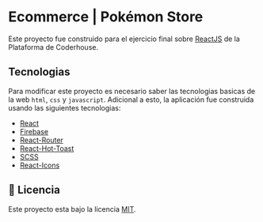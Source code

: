 # Ecommerce | Pokémon Store
Este proyecto fue construido para el ejercicio final sobre [ReactJS](https://www.coderhouse.com/online/reactjs) de la Plataforma de Coderhouse.

## Tecnologias
Para modificar este proyecto es necesario saber las tecnologias basicas de la web `html`, `css` y `javascript`. Adicional a esto, la aplicación fue construida usando las siguientes tecnologias:

* [React](https://reactjs.org/) 
* [Firebase](https://firebase.google.com/)
* [React-Router](https://reactrouter.com/docs/en/v6) 
* [React-Hot-Toast](https://react-hot-toast.com/)
* [SCSS](https://sass-lang.com/)
* [React-Icons](https://react-icons.github.io/react-icons/)

## :page_facing_up: Licencia
Este proyecto esta bajo la licencia [MIT](/LICENCE).